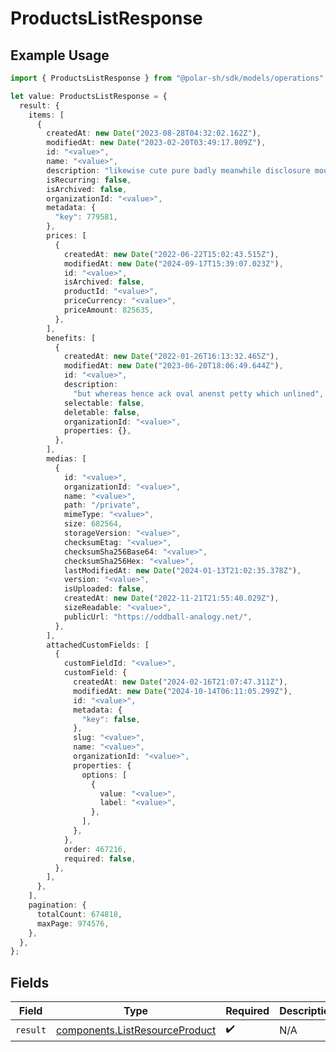 # ProductsListResponse

## Example Usage

```typescript
import { ProductsListResponse } from "@polar-sh/sdk/models/operations";

let value: ProductsListResponse = {
  result: {
    items: [
      {
        createdAt: new Date("2023-08-28T04:32:02.162Z"),
        modifiedAt: new Date("2023-02-20T03:49:17.809Z"),
        id: "<value>",
        name: "<value>",
        description: "likewise cute pure badly meanwhile disclosure mount",
        isRecurring: false,
        isArchived: false,
        organizationId: "<value>",
        metadata: {
          "key": 779581,
        },
        prices: [
          {
            createdAt: new Date("2022-06-22T15:02:43.515Z"),
            modifiedAt: new Date("2024-09-17T15:39:07.023Z"),
            id: "<value>",
            isArchived: false,
            productId: "<value>",
            priceCurrency: "<value>",
            priceAmount: 825635,
          },
        ],
        benefits: [
          {
            createdAt: new Date("2022-01-26T16:13:32.465Z"),
            modifiedAt: new Date("2023-06-20T18:06:49.644Z"),
            id: "<value>",
            description:
              "but whereas hence ack oval anenst petty which unlined",
            selectable: false,
            deletable: false,
            organizationId: "<value>",
            properties: {},
          },
        ],
        medias: [
          {
            id: "<value>",
            organizationId: "<value>",
            name: "<value>",
            path: "/private",
            mimeType: "<value>",
            size: 682564,
            storageVersion: "<value>",
            checksumEtag: "<value>",
            checksumSha256Base64: "<value>",
            checksumSha256Hex: "<value>",
            lastModifiedAt: new Date("2024-01-13T21:02:35.378Z"),
            version: "<value>",
            isUploaded: false,
            createdAt: new Date("2022-11-21T21:55:40.029Z"),
            sizeReadable: "<value>",
            publicUrl: "https://oddball-analogy.net/",
          },
        ],
        attachedCustomFields: [
          {
            customFieldId: "<value>",
            customField: {
              createdAt: new Date("2024-02-16T21:07:47.311Z"),
              modifiedAt: new Date("2024-10-14T06:11:05.299Z"),
              id: "<value>",
              metadata: {
                "key": false,
              },
              slug: "<value>",
              name: "<value>",
              organizationId: "<value>",
              properties: {
                options: [
                  {
                    value: "<value>",
                    label: "<value>",
                  },
                ],
              },
            },
            order: 467216,
            required: false,
          },
        ],
      },
    ],
    pagination: {
      totalCount: 674818,
      maxPage: 974576,
    },
  },
};
```

## Fields

| Field                                                                            | Type                                                                             | Required                                                                         | Description                                                                      |
| -------------------------------------------------------------------------------- | -------------------------------------------------------------------------------- | -------------------------------------------------------------------------------- | -------------------------------------------------------------------------------- |
| `result`                                                                         | [components.ListResourceProduct](../../models/components/listresourceproduct.md) | :heavy_check_mark:                                                               | N/A                                                                              |